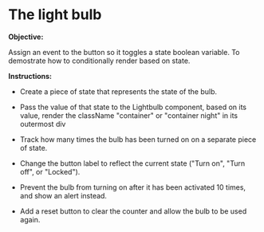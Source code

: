 The light bulb
==============

**Objective:**

Assign an event to the button so it toggles a state boolean variable. To demostrate how to conditionally render based on state.

**Instructions:**

*   Create a piece of state that represents the state of the bulb.
*   Pass the value of that state to the Lightbulb component, based on its value, render the className "container" or "container night" in its outermost div
*   Track how many times the bulb has been turned on on a separate piece of state.
    
*   Change the button label to reflect the current state ("Turn on", "Turn off", or "Locked").
    
*   Prevent the bulb from turning on after it has been activated 10 times, and show an alert instead.
    
*   Add a reset button to clear the counter and allow the bulb to be used again.